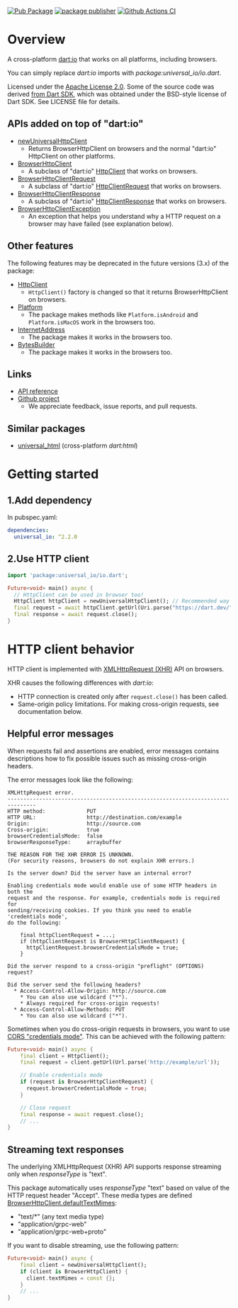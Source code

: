 [![Pub Package](https://img.shields.io/pub/v/universal_io.svg)](https://pub.dartlang.org/packages/universal_io)
[![package publisher](https://img.shields.io/pub/publisher/universal_io.svg)](https://pub.dev/packages/universal_io/publisher)
[![Github Actions CI](https://github.com/dint-dev/universal_io/workflows/Dart%20CI/badge.svg)](https://github.com/dint-dev/universal_io/actions)

# Overview
A cross-platform [dart:io](https://api.dart.dev/stable/2.19.2/dart-io/dart-io-library.html) that
works on all platforms, including browsers.

You can simply replace _dart:io_ imports with _package:universal_io/io.dart_.

Licensed under the [Apache License 2.0](LICENSE).
Some of the source code was derived [from Dart SDK](https://github.com/dart-lang/sdk/tree/master/sdk/lib/io),
which was obtained under the BSD-style license of Dart SDK. See LICENSE file for details.

## APIs added on top of "dart:io"
* [newUniversalHttpClient](https://pub.dev/documentation/universal_io/latest/universal_io/newUniversalHttpClient.html)
  * Returns BrowserHttpClient on browsers and the normal "dart:io" HttpClient on other platforms.
* [BrowserHttpClient](https://pub.dev/documentation/universal_io/latest/universal_io/BrowserHttpClient-class.html)
  * A subclass of "dart:io" [HttpClient](https://api.dart.dev/stable/2.19.2/dart-io/HttpClient-class.html)
    that works on browsers.
* [BrowserHttpClientRequest](https://pub.dev/documentation/universal_io/latest/universal_io/BrowserHttpClientRequest-class.html)
  * A subclass of "dart:io" [HttpClientRequest](https://api.dart.dev/stable/2.19.2/dart-io/HttpClientRequest-class.html)
    that works on browsers.
* [BrowserHttpClientResponse](https://pub.dev/documentation/universal_io/latest/universal_io/BrowserHttpClientResponse-class.html)
  * A subclass of "dart:io" [HttpClientResponse](https://api.dart.dev/stable/2.19.2/dart-io/HttpClientResponse-class.html)
    that works on browsers.
* [BrowserHttpClientException](https://pub.dev/documentation/universal_io/latest/universal_io/BrowserHttpClientException-class.html)
  * An exception that helps you understand why a HTTP request on a browser may have failed
    (see explanation below).

## Other features
The following features may be deprecated in the future versions (3.x) of the package:
* [HttpClient](https://pub.dev/documentation/universal_io/latest/universal_io/HttpClient-class.html)
    * `HttpClient()` factory is changed so that it returns BrowserHttpClient on browsers.
* [Platform](https://pub.dev/documentation/universal_io/latest/universal_io/Platform-class.html)
    * The package makes methods like `Platform.isAndroid` and `Platform.isMacOS` work in the
      browsers too.
* [InternetAddress](https://pub.dev/documentation/universal_io/latest/universal_io/InternetAddress-class.html)
    * The package makes it works in the browsers too.
* [BytesBuilder](https://pub.dev/documentation/universal_io/latest/universal_io/BytesBuilder-class.html)
    * The package makes it works in the browsers too.

## Links
  * [API reference](https://pub.dev/documentation/universal_io/latest/)
  * [Github project](https://github.com/dint-dev/universal_io)
    * We appreciate feedback, issue reports, and pull requests.

## Similar packages
  * [universal_html](https://pub.dev/packages/universal_html) (cross-platform _dart:html_)


# Getting started
## 1.Add dependency
In pubspec.yaml:
```yaml
dependencies:
  universal_io: ^2.2.0
```

## 2.Use HTTP client
```dart
import 'package:universal_io/io.dart';

Future<void> main() async {
  // HttpClient can be used in browser too!
  HttpClient httpClient = newUniversalHttpClient(); // Recommended way of creating HttpClient.
  final request = await httpClient.getUrl(Uri.parse("https://dart.dev/"));
  final response = await request.close();
}
```

# HTTP client behavior
HTTP client is implemented with [XMLHttpRequest (XHR)](https://developer.mozilla.org/en/docs/Web/API/XMLHttpRequest)
API on browsers.

XHR causes the following differences with _dart:io_:
  * HTTP connection is created only after `request.close()` has been called.
  * Same-origin policy limitations. For making cross-origin requests, see documentation below.

## Helpful error messages
When requests fail and assertions are enabled, error messages contains descriptions how to fix
possible issues such as missing cross-origin headers.

The error messages look like the following:
```text
XMLHttpRequest error.
-------------------------------------------------------------------------------
HTTP method:             PUT
HTTP URL:                http://destination.com/example
Origin:                  http://source.com
Cross-origin:            true
browserCredentialsMode:  false
browserResponseType:     arraybuffer

THE REASON FOR THE XHR ERROR IS UNKNOWN.
(For security reasons, browsers do not explain XHR errors.)

Is the server down? Did the server have an internal error?

Enabling credentials mode would enable use of some HTTP headers in both the
request and the response. For example, credentials mode is required for
sending/receiving cookies. If you think you need to enable 'credentials mode',
do the following:

    final httpClientRequest = ...;
    if (httpClientRequest is BrowserHttpClientRequest) {
      httpClientRequest.browserCredentialsMode = true;
    }

Did the server respond to a cross-origin "preflight" (OPTIONS) request?

Did the server send the following headers?
  * Access-Control-Allow-Origin: http://source.com
    * You can also use wildcard ("*").
    * Always required for cross-origin requests!
  * Access-Control-Allow-Methods: PUT
    * You can also use wildcard ("*").
```

Sometimes when you do cross-origin requests in browsers, you want to use
[CORS "credentials mode"](https://developer.mozilla.org/en-US/docs/Web/HTTP/CORS). This can be
achieved with the following pattern:
```dart
Future<void> main() async {
    final client = HttpClient();
    final request = client.getUrl(Url.parse('http://example/url'));

    // Enable credentials mode
    if (request is BrowserHttpClientRequest) {
      request.browserCredentialsMode = true;
    }

    // Close request
    final response = await request.close();
    // ...
}
```

## Streaming text responses
The underlying XMLHttpRequest (XHR) API supports response streaming only when _responseType_ is
"text".

This package automatically uses _responseType_ "text" based on value of the
HTTP request header "Accept". These media types are defined
[BrowserHttpClient.defaultTextMimes](https://pub.dev/documentation/universal_io/latest/universal_io/BrowserHttpClient/defaultTextMimes.html):
  * "text/*" (any text media type)
  * "application/grpc-web"
  * "application/grpc-web+proto"

If you want to disable streaming, use the following pattern:
```dart
Future<void> main() async {
    final client = newUniversalHttpClient();
    if (client is BrowserHttpClient) {
      client.textMimes = const {};
    }
    // ...
}
```